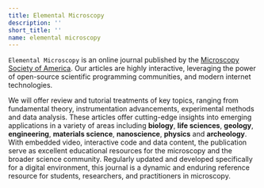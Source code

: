 ```yaml
---
title: Elemental Microscopy
description: ''
short_title: ''
name: elemental microscopy
---
```


`Elemental Microscopy` is an online journal published by the [Microscopy Society of America](https://www.microscopy.org/). Our articles are highly interactive, leveraging the power of open-source scientific programming communities, and modern internet technologies.

We will offer review and tutorial treatments of key topics, ranging from fundamental theory, instrumentation advancements, experimental methods and data analysis. These articles offer cutting-edge insights into emerging applications in a variety of areas including **biology**, **life sciences**, **geology**, **engineering**, **materials science**, **nanoscience**, **physics** and **archeology**. With embedded video, interactive code and data content, the publication serve as excellent educational resources for the microscopy and the broader science community. Regularly updated and developed specifically for a digital environment, this journal is a dynamic and enduring reference resource for students, researchers, and practitioners in microscopy.
